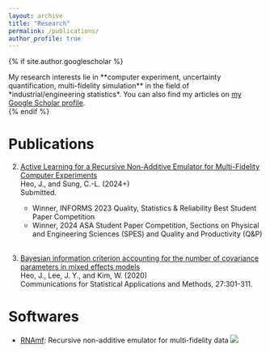 ```yaml
---
layout: archive
title: "Research"
permalink: /publications/
author_profile: true
---
```


{% if site.author.googlescholar %}
  <div class="wordwrap"> My research interests lie in **computer experiment, uncertainty quantification, multi-fidelity simulation** in the field of *industrial/engineering statistics*. You can also find my articles on <a href="{{site.author.googlescholar}}">my Google Scholar profile</a>.</div>
{% endif %}

Publications
======
2. [Active Learning for a Recursive Non-Additive Emulator for Multi-Fidelity Computer Experiments](https://arxiv.org/abs/2309.11772)
<br> Heo, J., and Sung, C.-L. (2024+)
<br> Submitted.
   * Winner, INFORMS 2023 Quality, Statistics & Reliability Best Student Paper Competition
   * Winner, 2024 ASA Student Paper Competition, Sections on Physical and Engineering Sciences (SPES) and Quality and Productivity (Q&P)
<br> <br> 

1. [Bayesian information criterion accounting for the number of covariance parameters in mixed effects models](http://www.csam.or.kr/journal/view.html?doi=10.29220/CSAM.2020.27.3.301)
<br> Heo, J., Lee, J. Y., and Kim, W. (2020)
<br> Communications for Statistical Applications and Methods, 27:301-311.


Softwares
======
* [RNAmf](https://cran.r-project.org/web/packages/RNAmf/index.html): Recursive non-additive emulator for multi-fidelity data
![](https://cranlogs.r-pkg.org/badges/grand-total/RNAmf)
